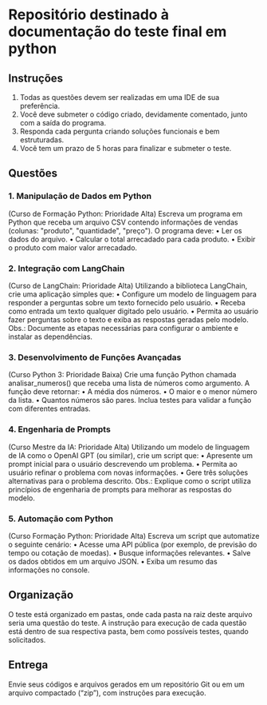 # Repositório destinado à documentação do teste final em python

## Instruções

1. Todas as questões devem ser realizadas em uma IDE de sua preferência. 
2. Você deve submeter o código criado, devidamente comentado, junto com a saída 
do programa. 
3. Responda cada pergunta criando soluções funcionais e bem estruturadas. 
4. Você tem um prazo de 5 horas para finalizar e submeter o teste. 

## Questões

### 1. Manipulação de Dados em Python 
(Curso de Formação Python: Prioridade Alta) 
Escreva um programa em Python que receba um arquivo CSV contendo informações de 
vendas (colunas: "produto", "quantidade", "preço"). O programa deve: 
• Ler os dados do arquivo. 
• Calcular o total arrecadado para cada produto. 
• Exibir o produto com maior valor arrecadado. 


### 2. Integração com LangChain 
(Curso de LangChain: Prioridade Alta) 
Utilizando a biblioteca LangChain, crie uma aplicação simples que: 
• Configure um modelo de linguagem para responder a perguntas sobre um texto 
fornecido pelo usuário. 
• Receba como entrada um texto qualquer digitado pelo usuário. 
• Permita ao usuário fazer perguntas sobre o texto e exiba as respostas geradas pelo 
modelo. 
Obs.: Documente as etapas necessárias para configurar o ambiente e instalar as 
dependências. 


### 3. Desenvolvimento de Funções Avançadas 
(Curso Python 3: Prioridade Baixa) 
Crie uma função Python chamada analisar_numeros() que receba uma lista de números 
como argumento. A função deve retornar: 
• A média dos números. 
• O maior e o menor número da lista. 
• Quantos números são pares. 
Inclua testes para validar a função com diferentes entradas. 


### 4. Engenharia de Prompts 
(Curso Mestre da IA: Prioridade Alta) 
Utilizando um modelo de linguagem de IA como o OpenAI GPT (ou similar), crie um script 
que: 
• Apresente um prompt inicial para o usuário descrevendo um problema. 
• Permita ao usuário refinar o problema com novas informações. 
• Gere três soluções alternativas para o problema descrito. 
Obs.: Explique como o script utiliza princípios de engenharia de prompts para melhorar as 
respostas do modelo. 


### 5. Automação com Python 
(Curso Formação Python: Prioridade Alta) 
Escreva um script que automatize o seguinte cenário: 
• Acesse uma API pública (por exemplo, de previsão do tempo ou cotação de 
moedas). 
• Busque informações relevantes. 
• Salve os dados obtidos em um arquivo JSON. 
• Exiba um resumo das informações no console.

## Organização

O teste está organizado em pastas, onde cada pasta na raiz deste arquivo seria uma questão do teste. A instrução para execução de cada questão está dentro de sua respectiva pasta, bem como possíveis testes, quando solicitados.

## Entrega

Envie seus códigos e arquivos gerados em um repositório Git ou em um arquivo 
compactado (“zip”), com instruções para execução.